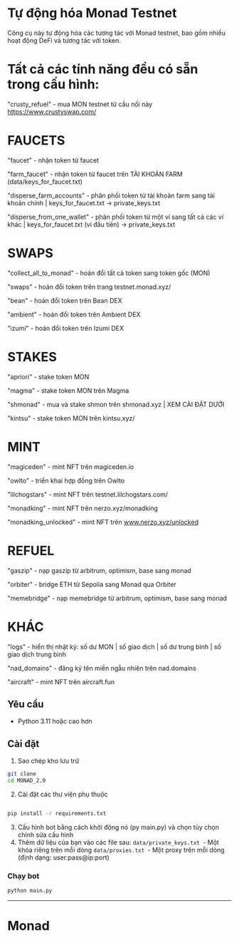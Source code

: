 # Tự động hóa Monad Testnet

Công cụ này tự động hóa các tương tác với Monad testnet, bao gồm nhiều hoạt động DeFi và tương tác với token.



# Tất cả các tính năng đều có sẵn trong cấu hình:
"crusty_refuel" - mua MON testnet từ cầu nối này https://www.crustyswap.com/

# FAUCETS
"faucet" - nhận token từ faucet

"farm_faucet" - nhận token từ faucet trên TÀI KHOẢN FARM (data/keys_for_faucet.txt)

"disperse_farm_accounts" - phân phối token từ tài khoản farm sang tài khoản chính | keys_for_faucet.txt -> private_keys.txt

"disperse_from_one_wallet" - phân phối token từ một ví sang tất cả các ví khác | keys_for_faucet.txt (ví đầu tiên) -> private_keys.txt

# SWAPS
"collect_all_to_monad" - hoán đổi tất cả token sang token gốc (MON)

"swaps" - hoán đổi token trên trang testnet.monad.xyz/

"bean" - hoán đổi token trên Bean DEX

"ambient" - hoán đổi token trên Ambient DEX

"izumi" - hoán đổi token trên Izumi DEX

# STAKES
"apriori" - stake token MON

"magma" - stake token MON trên Magma

"shmonad" - mua và stake shmon trên shmonad.xyz | XEM CÀI ĐẶT DƯỚI

"kintsu" - stake token MON trên kintsu.xyz/

# MINT
"magiceden" - mint NFT trên magiceden.io

"owlto" - triển khai hợp đồng trên Owlto

"lilchogstars" - mint NFT trên testnet.lilchogstars.com/

"monadking" - mint NFT trên nerzo.xyz/monadking

"monadking_unlocked" - mint NFT trên www.nerzo.xyz/unlocked

# REFUEL
"gaszip" - nạp gaszip từ arbitrum, optimism, base sang monad

"orbiter" - bridge ETH từ Sepolia sang Monad qua Orbiter

"memebridge" - nạp memebridge từ arbitrum, optimism, base sang monad

# KHÁC
"logs" - hiển thị nhật ký: số dư MON | số giao dịch | số dư trung bình | số giao dịch trung bình

"nad_domains" - đăng ký tên miền ngẫu nhiên trên nad.domains

"aircraft" - mint NFT trên aircraft.fun

## Yêu cầu
- Python 3.11 hoặc cao hơn

## Cài đặt

1. Sao chép kho lưu trữ
```bash
git clone 
cd MONAD_2.0
```
2. Cài đặt các thư viện phụ thuộc
```bash

pip install -r requirements.txt
```
3. Cấu hình bot bằng cách khởi động nó (py main.py) và chọn tùy chọn chỉnh sửa cấu hình
4. Thêm dữ liệu của bạn vào các file sau:
    ```data/private_keys.txt ```- Một khóa riêng trên mỗi dòng
    ```data/proxies.txt ```- Một proxy trên mỗi dòng (định dạng: user:pass@ip:port)
### Chạy bot
```bash
python main.py

```


---
# Monad
